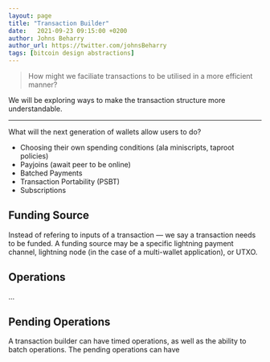 ```yaml
---
layout: page
title: "Transaction Builder"
date:   2021-09-23 09:15:00 +0200
author: Johns Beharry
author_url: https://twitter.com/johnsBeharry
tags: [bitcoin design abstractions]
---
```


> How might we faciliate transactions to be utilised in a more efficient manner?

We will be exploring ways to make the transaction structure more understandable.

---

What will the next generation of wallets allow users to do?

- Choosing their own spending conditions (ala miniscripts, taproot policies)
- Payjoins (await peer to be online)
- Batched Payments
- Transaction Portability (PSBT)
- Subscriptions

## Funding Source
Instead of refering to inputs of a transaction — we say a transaction needs to be funded. A funding source may be a specific lightning payment channel, lightning node (in the case of a multi-wallet application), or UTXO.

## Operations
...

## Pending Operations
A transaction builder can have timed operations, as well as the ability to batch operations. The pending operations can have 
